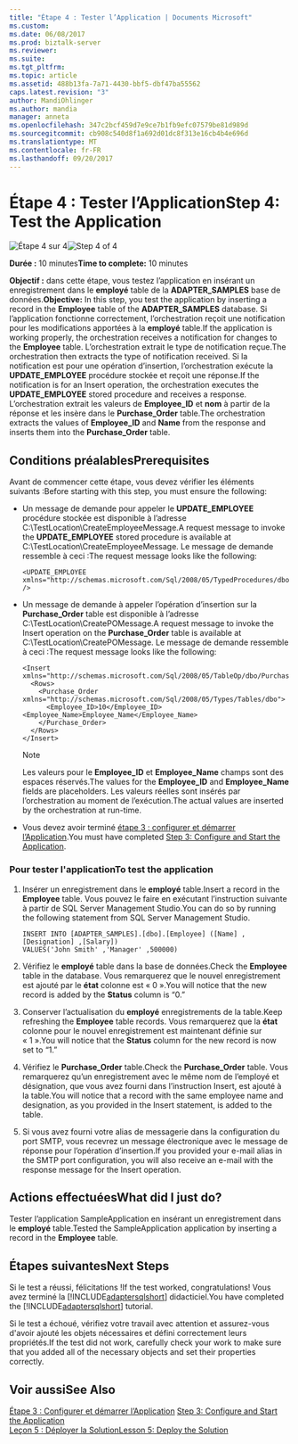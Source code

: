 ```yaml
---
title: "Étape 4 : Tester l’Application | Documents Microsoft"
ms.custom: 
ms.date: 06/08/2017
ms.prod: biztalk-server
ms.reviewer: 
ms.suite: 
ms.tgt_pltfrm: 
ms.topic: article
ms.assetid: 488b13fa-7a71-4430-bbf5-dbf47ba55562
caps.latest.revision: "3"
author: MandiOhlinger
ms.author: mandia
manager: anneta
ms.openlocfilehash: 347c2bcf459d7e9ce7b1fb9efc07579be81d989d
ms.sourcegitcommit: cb908c540d8f1a692d01dc8f313e16cb4b4e696d
ms.translationtype: MT
ms.contentlocale: fr-FR
ms.lasthandoff: 09/20/2017
---
```

# <a name="step-4-test-the-application"></a><span data-ttu-id="b8561-102">Étape 4 : Tester l’Application</span><span class="sxs-lookup"><span data-stu-id="b8561-102">Step 4: Test the Application</span></span>
<span data-ttu-id="b8561-103">![Étape 4 sur 4](../../adapters-and-accelerators/adapter-oracle-ebs/media/step-4of4.gif "Step_4of4")</span><span class="sxs-lookup"><span data-stu-id="b8561-103">![Step 4 of 4](../../adapters-and-accelerators/adapter-oracle-ebs/media/step-4of4.gif "Step_4of4")</span></span>  
  
 <span data-ttu-id="b8561-104">**Durée :** 10 minutes</span><span class="sxs-lookup"><span data-stu-id="b8561-104">**Time to complete:** 10 minutes</span></span>  
  
 <span data-ttu-id="b8561-105">**Objectif :** dans cette étape, vous testez l’application en insérant un enregistrement dans le **employé** table de la **ADAPTER_SAMPLES** base de données.</span><span class="sxs-lookup"><span data-stu-id="b8561-105">**Objective:** In this step, you test the application by inserting a record in the **Employee** table of the **ADAPTER_SAMPLES** database.</span></span> <span data-ttu-id="b8561-106">Si l’application fonctionne correctement, l’orchestration reçoit une notification pour les modifications apportées à la **employé** table.</span><span class="sxs-lookup"><span data-stu-id="b8561-106">If the application is working properly, the orchestration receives a notification for changes to the **Employee** table.</span></span> <span data-ttu-id="b8561-107">L’orchestration extrait le type de notification reçue.</span><span class="sxs-lookup"><span data-stu-id="b8561-107">The orchestration then extracts the type of notification received.</span></span> <span data-ttu-id="b8561-108">Si la notification est pour une opération d’insertion, l’orchestration exécute la **UPDATE_EMPLOYEE** procédure stockée et reçoit une réponse.</span><span class="sxs-lookup"><span data-stu-id="b8561-108">If the notification is for an Insert operation, the orchestration executes the **UPDATE_EMPLOYEE** stored procedure and receives a response.</span></span> <span data-ttu-id="b8561-109">L’orchestration extrait les valeurs de **Employee_ID** et **nom** à partir de la réponse et les insère dans le **Purchase_Order** table.</span><span class="sxs-lookup"><span data-stu-id="b8561-109">The orchestration extracts the values of **Employee_ID** and **Name** from the response and inserts them into the **Purchase_Order** table.</span></span>  
  
## <a name="prerequisites"></a><span data-ttu-id="b8561-110">Conditions préalables</span><span class="sxs-lookup"><span data-stu-id="b8561-110">Prerequisites</span></span>  
 <span data-ttu-id="b8561-111">Avant de commencer cette étape, vous devez vérifier les éléments suivants :</span><span class="sxs-lookup"><span data-stu-id="b8561-111">Before starting with this step, you must ensure the following:</span></span>  
  
-   <span data-ttu-id="b8561-112">Un message de demande pour appeler le **UPDATE_EMPLOYEE** procédure stockée est disponible à l’adresse C:\TestLocation\CreateEmployeeMessage.</span><span class="sxs-lookup"><span data-stu-id="b8561-112">A request message to invoke the **UPDATE_EMPLOYEE** stored procedure is available at C:\TestLocation\CreateEmployeeMessage.</span></span> <span data-ttu-id="b8561-113">Le message de demande ressemble à ceci :</span><span class="sxs-lookup"><span data-stu-id="b8561-113">The request message looks like the following:</span></span>  
  
    ```  
    <UPDATE_EMPLOYEE xmlns="http://schemas.microsoft.com/Sql/2008/05/TypedProcedures/dbo" />  
    ```  
  
-   <span data-ttu-id="b8561-114">Un message de demande à appeler l’opération d’insertion sur la **Purchase_Order** table est disponible à l’adresse C:\TestLocation\CreatePOMessage.</span><span class="sxs-lookup"><span data-stu-id="b8561-114">A request message to invoke the Insert operation on the **Purchase_Order** table is available at C:\TestLocation\CreatePOMessage.</span></span> <span data-ttu-id="b8561-115">Le message de demande ressemble à ceci :</span><span class="sxs-lookup"><span data-stu-id="b8561-115">The request message looks like the following:</span></span>  
  
    ```  
    <Insert xmlns="http://schemas.microsoft.com/Sql/2008/05/TableOp/dbo/Purchase_Order">  
      <Rows>  
        <Purchase_Order xmlns="http://schemas.microsoft.com/Sql/2008/05/Types/Tables/dbo">  
          <Employee_ID>10</Employee_ID><Employee_Name>Employee_Name</Employee_Name>  
        </Purchase_Order>  
      </Rows>  
    </Insert>  
    ```  
  
    > [!NOTE]
    >  <span data-ttu-id="b8561-116">Les valeurs pour le **Employee_ID** et **Employee_Name** champs sont des espaces réservés.</span><span class="sxs-lookup"><span data-stu-id="b8561-116">The values for the **Employee_ID** and **Employee_Name** fields are placeholders.</span></span> <span data-ttu-id="b8561-117">Les valeurs réelles sont insérés par l’orchestration au moment de l’exécution.</span><span class="sxs-lookup"><span data-stu-id="b8561-117">The actual values are inserted by the orchestration at run-time.</span></span>  
  
-   <span data-ttu-id="b8561-118">Vous devez avoir terminé [étape 3 : configurer et démarrer l’Application](../../adapters-and-accelerators/adapter-sql/step-3-configure-and-start-the-application.md).</span><span class="sxs-lookup"><span data-stu-id="b8561-118">You must have completed [Step 3: Configure and Start the Application](../../adapters-and-accelerators/adapter-sql/step-3-configure-and-start-the-application.md).</span></span>  
  
### <a name="to-test-the-application"></a><span data-ttu-id="b8561-119">Pour tester l'application</span><span class="sxs-lookup"><span data-stu-id="b8561-119">To test the application</span></span>  
  
1.  <span data-ttu-id="b8561-120">Insérer un enregistrement dans le **employé** table.</span><span class="sxs-lookup"><span data-stu-id="b8561-120">Insert a record in the **Employee** table.</span></span> <span data-ttu-id="b8561-121">Vous pouvez le faire en exécutant l’instruction suivante à partir de SQL Server Management Studio.</span><span class="sxs-lookup"><span data-stu-id="b8561-121">You can do so by running the following statement from SQL Server Management Studio.</span></span>  
  
    ```  
    INSERT INTO [ADAPTER_SAMPLES].[dbo].[Employee] ([Name] ,[Designation] ,[Salary])  
    VALUES('John Smith' ,'Manager' ,500000)  
    ```  
  
2.  <span data-ttu-id="b8561-122">Vérifiez le **employé** table dans la base de données.</span><span class="sxs-lookup"><span data-stu-id="b8561-122">Check the **Employee** table in the database.</span></span> <span data-ttu-id="b8561-123">Vous remarquerez que le nouvel enregistrement est ajouté par le **état** colonne est « 0 ».</span><span class="sxs-lookup"><span data-stu-id="b8561-123">You will notice that the new record is added by the **Status** column is “0.”</span></span>  
  
3.  <span data-ttu-id="b8561-124">Conserver l’actualisation du **employé** enregistrements de la table.</span><span class="sxs-lookup"><span data-stu-id="b8561-124">Keep refreshing the **Employee** table records.</span></span> <span data-ttu-id="b8561-125">Vous remarquerez que la **état** colonne pour le nouvel enregistrement est maintenant définie sur « 1 ».</span><span class="sxs-lookup"><span data-stu-id="b8561-125">You will notice that the **Status** column for the new record is now set to “1.”</span></span>  
  
4.  <span data-ttu-id="b8561-126">Vérifiez le **Purchase_Order** table.</span><span class="sxs-lookup"><span data-stu-id="b8561-126">Check the **Purchase_Order** table.</span></span> <span data-ttu-id="b8561-127">Vous remarquerez qu’un enregistrement avec le même nom de l’employé et désignation, que vous avez fourni dans l’instruction Insert, est ajouté à la table.</span><span class="sxs-lookup"><span data-stu-id="b8561-127">You will notice that a record with the same employee name and designation, as you provided in the Insert statement, is added to the table.</span></span>  
  
5.  <span data-ttu-id="b8561-128">Si vous avez fourni votre alias de messagerie dans la configuration du port SMTP, vous recevrez un message électronique avec le message de réponse pour l’opération d’insertion.</span><span class="sxs-lookup"><span data-stu-id="b8561-128">If you provided your e-mail alias in the SMTP port configuration, you will also receive an e-mail with the response message for the Insert operation.</span></span>  
  
## <a name="what-did-i-just-do"></a><span data-ttu-id="b8561-129">Actions effectuées</span><span class="sxs-lookup"><span data-stu-id="b8561-129">What did I just do?</span></span>  
 <span data-ttu-id="b8561-130">Tester l’application SampleApplication en insérant un enregistrement dans le **employé** table.</span><span class="sxs-lookup"><span data-stu-id="b8561-130">Tested the SampleApplication application by inserting a record in the **Employee** table.</span></span>  
  
## <a name="next-steps"></a><span data-ttu-id="b8561-131">Étapes suivantes</span><span class="sxs-lookup"><span data-stu-id="b8561-131">Next Steps</span></span>  
 <span data-ttu-id="b8561-132">Si le test a réussi, félicitations !</span><span class="sxs-lookup"><span data-stu-id="b8561-132">If the test worked, congratulations!</span></span> <span data-ttu-id="b8561-133">Vous avez terminé la [!INCLUDE[adaptersqlshort](../../includes/adaptersqlshort-md.md)] didacticiel.</span><span class="sxs-lookup"><span data-stu-id="b8561-133">You have completed the [!INCLUDE[adaptersqlshort](../../includes/adaptersqlshort-md.md)] tutorial.</span></span>  
  
 <span data-ttu-id="b8561-134">Si le test a échoué, vérifiez votre travail avec attention et assurez-vous d'avoir ajouté les objets nécessaires et défini correctement leurs propriétés.</span><span class="sxs-lookup"><span data-stu-id="b8561-134">If the test did not work, carefully check your work to make sure that you added all of the necessary objects and set their properties correctly.</span></span>  
  
## <a name="see-also"></a><span data-ttu-id="b8561-135">Voir aussi</span><span class="sxs-lookup"><span data-stu-id="b8561-135">See Also</span></span>  
 <span data-ttu-id="b8561-136">[Étape 3 : Configurer et démarrer l’Application](../../adapters-and-accelerators/adapter-sql/step-3-configure-and-start-the-application.md) </span><span class="sxs-lookup"><span data-stu-id="b8561-136">[Step 3: Configure and Start the Application](../../adapters-and-accelerators/adapter-sql/step-3-configure-and-start-the-application.md) </span></span>  
 [<span data-ttu-id="b8561-137">Leçon 5 : Déployer la Solution</span><span class="sxs-lookup"><span data-stu-id="b8561-137">Lesson 5: Deploy the Solution</span></span>](../../adapters-and-accelerators/adapter-sql/lesson-5-deploy-the-solution.md)